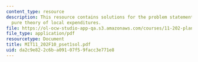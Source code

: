 ```yaml
---
content_type: resource
description: This resource contains solutions for the problem statements related to
  pure theory of local expenditures.
file: https://ol-ocw-studio-app-qa.s3.amazonaws.com/courses/11-202-planning-economics-fall-2010/da2c9e822c6ba09107f59facc3e771e8_MIT11_202F10_pset1sol.pdf
file_type: application/pdf
resourcetype: Document
title: MIT11_202F10_pset1sol.pdf
uid: da2c9e82-2c6b-a091-07f5-9facc3e771e8
---
```

